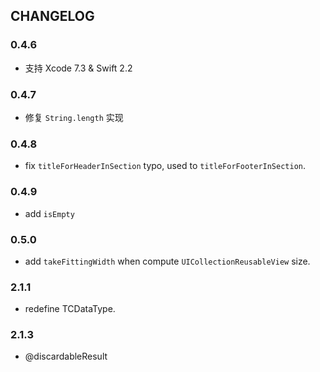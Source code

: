 ## CHANGELOG



### 0.4.6

- 支持 Xcode 7.3 & Swift 2.2



### 0.4.7

- 修复 `String.length` 实现

### 0.4.8

- fix `titleForHeaderInSection` typo, used to `titleForFooterInSection`.

### 0.4.9

- add `isEmpty`

### 0.5.0

-   add `takeFittingWidth` when compute `UICollectionReusableView` size.


### 2.1.1

- redefine TCDataType.

### 2.1.3

- @discardableResult

  ​

